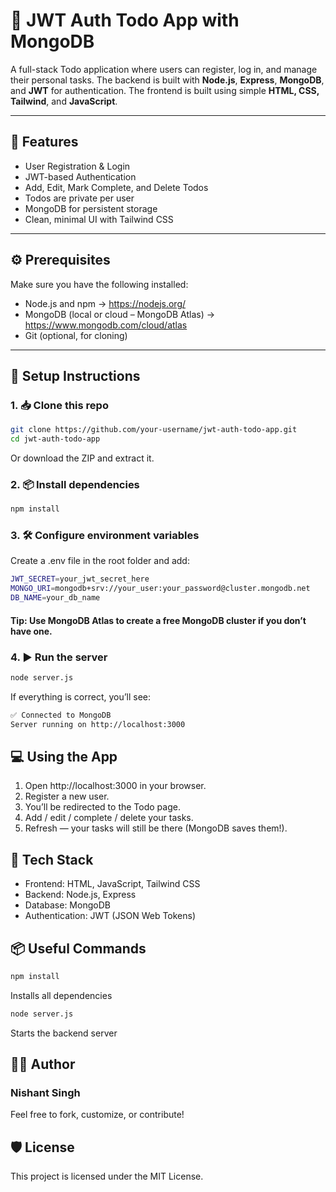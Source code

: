 # 📝 JWT Auth Todo App with MongoDB

A full-stack Todo application where users can register, log in, and manage their personal tasks. The backend is built with **Node.js**, **Express**, **MongoDB**, and **JWT** for authentication. The frontend is built using simple **HTML, CSS, Tailwind**, and **JavaScript**.

---

## 🚀 Features

- User Registration & Login
- JWT-based Authentication
- Add, Edit, Mark Complete, and Delete Todos
- Todos are private per user
- MongoDB for persistent storage
- Clean, minimal UI with Tailwind CSS

---

## ⚙️ Prerequisites

Make sure you have the following installed:

- Node.js and npm → https://nodejs.org/
- MongoDB (local or cloud – MongoDB Atlas) → https://www.mongodb.com/cloud/atlas
- Git (optional, for cloning)

---

## 🧪 Setup Instructions

### 1. 📥 Clone this repo

```bash
git clone https://github.com/your-username/jwt-auth-todo-app.git
cd jwt-auth-todo-app
```
Or download the ZIP and extract it.

### 2. 📦 Install dependencies
```bash
npm install
```
### 3. 🛠️ Configure environment variables
Create a .env file in the root folder and add:
```bash
JWT_SECRET=your_jwt_secret_here
MONGO_URI=mongodb+srv://your_user:your_password@cluster.mongodb.net
DB_NAME=your_db_name
```
#### Tip: Use MongoDB Atlas to create a free MongoDB cluster if you don’t have one.

### 4. ▶️ Run the server
```bash
node server.js
```
If everything is correct, you’ll see:
```bash
✅ Connected to MongoDB
Server running on http://localhost:3000
```

## 💻 Using the App
1. Open http://localhost:3000 in your browser.
2. Register a new user.
3. You’ll be redirected to the Todo page.
4. Add / edit / complete / delete your tasks.
5. Refresh — your tasks will still be there (MongoDB saves them!).

## 🧠 Tech Stack
- Frontend: HTML, JavaScript, Tailwind CSS
- Backend: Node.js, Express
- Database: MongoDB
- Authentication: JWT (JSON Web Tokens)

## 📦 Useful Commands
```bash
npm install
```
Installs all dependencies
```bash
node server.js
```
Starts the backend server

## 🧑‍💻 Author
### Nishant Singh

Feel free to fork, customize, or contribute!

 ## 🛡️ License
This project is licensed under the MIT License.
